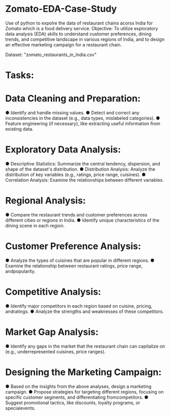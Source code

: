 # Zomato-EDA-Case-Study
Use of python to expolre the data of restaurant chains acorss India for Zomato which is a food delivery service. 
Objective:
To utilize exploratory data analysis (EDA) skills to understand customer preferences,
dining trends, and competitive landscape in various regions of India, and to design
an effective marketing campaign for a restaurant chain.

Dataset:
"zomato_restaurants_in_India.csv"

# Tasks:


# Data Cleaning and Preparation:
● Identify and handle missing values.
● Detect and correct any inconsistencies in the dataset (e.g., data types, mislabeled categories).
● Feature engineering (if necessary), like extracting useful information from existing data.



# Exploratory Data Analysis:
● Descriptive Statistics: Summarize the central tendency, dispersion, and shape of the dataset's distribution.
● Distribution Analysis: Analyze the distribution of key variables (e.g., ratings, price range, cuisines).
● Correlation Analysis: Examine the relationships between different variables.


# Regional Analysis:
● Compare the restaurant trends and customer preferences across different cities or regions in India.
● Identify unique characteristics of the dining scene in each region.



# Customer Preference Analysis:
● Analyze the types of cuisines that are popular in different regions.
● Examine the relationship between restaurant ratings, price range, andpopularity.


# Competitive Analysis:
● Identify major competitors in each region based on cuisine, pricing, andratings.
● Analyze the strengths and weaknesses of these competitors.


# Market Gap Analysis:
● Identify any gaps in the market that the restaurant chain can capitalize on (e.g., underrepresented cuisines, price ranges).


# Designing the Marketing Campaign:
● Based on the insights from the above analyses, design a marketing campaign.
● Propose strategies for targeting different regions, focusing on specific customer segments, and differentiating fromcompetitors.
● Suggest promotional tactics, like discounts, loyalty programs, or specialevents.
